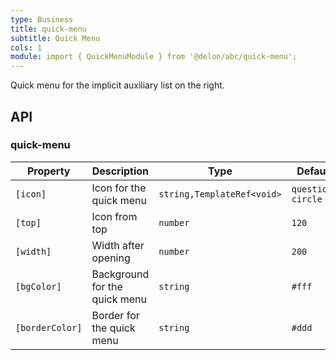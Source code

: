 ```yaml
---
type: Business
title: quick-menu
subtitle: Quick Menu
cols: 1
module: import { QuickMenuModule } from '@delon/abc/quick-menu';
---
```


Quick menu for the implicit auxiliary list on the right.

## API

### quick-menu

| Property | Description | Type | Default |
|----------|-------------|------|---------|
| `[icon]` | Icon for the quick menu | `string,TemplateRef<void>` | `question-circle` |
| `[top]` | Icon from top | `number` | `120` |
| `[width]` | Width after opening | `number` | `200` |
| `[bgColor]` | Background for the quick menu | `string` | `#fff` |
| `[borderColor]` | Border for the quick menu | `string` | `#ddd` |
